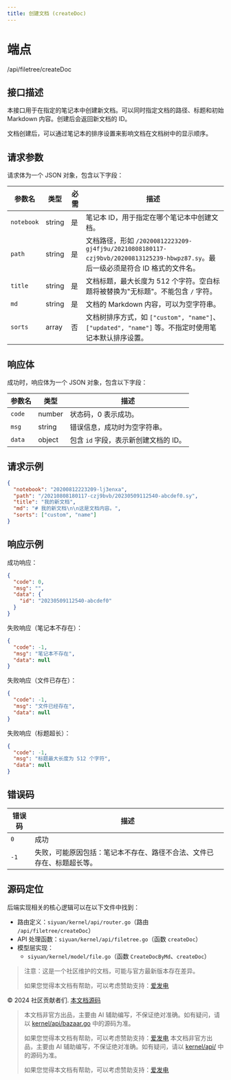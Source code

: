 ```yaml
---
title: 创建文档 (createDoc)
---
```

# 端点

/api/filetree/createDoc

## 接口描述

本接口用于在指定的笔记本中创建新文档。可以同时指定文档的路径、标题和初始 Markdown 内容。创建后会返回新文档的 ID。

文档创建后，可以通过笔记本的排序设置来影响文档在文档树中的显示顺序。

## 请求参数

请求体为一个 JSON 对象，包含以下字段：

| 参数名 | 类型 | 必需 | 描述 |
| --- | --- | --- | --- |
| `notebook` | string | 是 | 笔记本 ID，用于指定在哪个笔记本中创建文档。 |
| `path` | string | 是 | 文档路径，形如 `/20200812223209-gj4fj9u/20210808180117-czj9bvb/20200813125239-hbwpz87.sy`。最后一级必须是符合 ID 格式的文件名。 |
| `title` | string | 是 | 文档标题，最大长度为 512 个字符。空白标题将被替换为"无标题"。不能包含 `/` 字符。 |
| `md` | string | 是 | 文档的 Markdown 内容，可以为空字符串。 |
| `sorts` | array | 否 | 文档树排序方式，如 `["custom", "name"]`、`["updated", "name"]` 等。不指定时使用笔记本默认排序设置。 |

## 响应体

成功时，响应体为一个 JSON 对象，包含以下字段：

| 参数名 | 类型 | 描述 |
| --- | --- | --- |
| `code` | number | 状态码，0 表示成功。 |
| `msg` | string | 错误信息，成功时为空字符串。 |
| `data` | object | 包含 `id` 字段，表示新创建文档的 ID。 |

## 请求示例

```json
{
  "notebook": "20200812223209-lj3enxa",
  "path": "/20210808180117-czj9bvb/20230509112540-abcdef0.sy",
  "title": "我的新文档",
  "md": "# 我的新文档\n\n这是文档内容。",
  "sorts": ["custom", "name"]
}
```

## 响应示例

成功响应：

```json
{
  "code": 0,
  "msg": "",
  "data": {
    "id": "20230509112540-abcdef0"
  }
}
```

失败响应（笔记本不存在）：

```json
{
  "code": -1,
  "msg": "笔记本不存在",
  "data": null
}
```

失败响应（文件已存在）：

```json
{
  "code": -1,
  "msg": "文件已经存在",
  "data": null
}
```

失败响应（标题超长）：

```json
{
  "code": -1,
  "msg": "标题最大长度为 512 个字符",
  "data": null
}
```

## 错误码

| 错误码 | 描述 |
| --- | --- |
| `0` | 成功 |
| `-1` | 失败，可能原因包括：笔记本不存在、路径不合法、文件已存在、标题超长等。 |

## 源码定位

后端实现相关的核心逻辑可以在以下文件中找到：

-   路由定义：`siyuan/kernel/api/router.go`（路由 `/api/filetree/createDoc`）
-   API 处理函数：`siyuan/kernel/api/filetree.go`（函数 `createDoc`）
-   模型层实现：
    -   `siyuan/kernel/model/file.go`（函数 `CreateDocByMd`、`createDoc`）

> 注意：这是一个社区维护的文档，可能与官方最新版本存在差异。
> 
> 如果您觉得本文档有帮助，可以考虑赞助支持：[爱发电](https://afdian.com/a/leolee9086?tab=feed)

© 2024 社区贡献者们. [本文档源码](https://github.com/siyuan-note/siyuan-kernelApi-docs)
> 本文档非官方出品，主要由 AI 辅助编写，不保证绝对准确。如有疑问，请以 [kernel/api/bazaar.go](https://github.com/siyuan-note/siyuan/blob/master/kernel/api/bazaar.go) 中的源码为准。
> 
> 如果您觉得本文档有帮助，可以考虑赞助支持：[爱发电](https://afdian.com/a/leolee9086?tab=feed)
> 本文档非官方出品，主要由 AI 辅助编写，不保证绝对准确。如有疑问，请以 [kernel/api/](https://github.com/siyuan-note/siyuan/blob/master/kernel/api/) 中的源码为准。
> 
> 如果您觉得本文档有帮助，可以考虑赞助支持：[爱发电](https://afdian.com/a/leolee9086?tab=feed)
